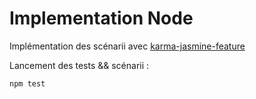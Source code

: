 # Implementation Node

Implémentation des scénarii avec [karma-jasmine-feature](https://github.com/gregorylimoratto/karma-jasmine-feature)

Lancement des tests && scénarii : 
```
npm test
```
